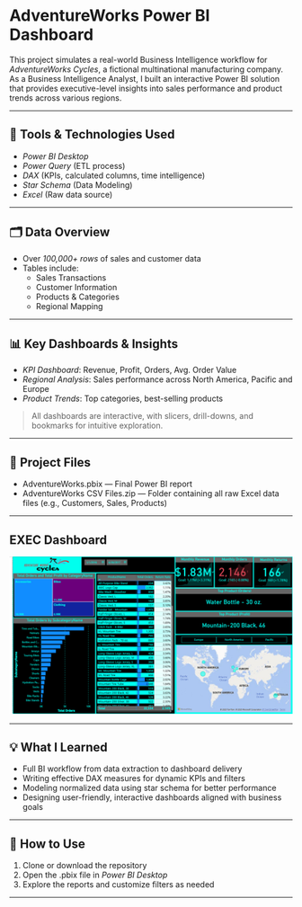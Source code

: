 # AdventureWorks Power BI Dashboard

This project simulates a real-world Business Intelligence workflow for *AdventureWorks Cycles*, a fictional multinational manufacturing company. As a Business Intelligence Analyst, I built an interactive Power BI solution that provides executive-level insights into sales performance and product trends across various regions.

---

## 🔧 Tools & Technologies Used
- *Power BI Desktop*
- *Power Query* (ETL process)
- *DAX* (KPIs, calculated columns, time intelligence)
- *Star Schema* (Data Modeling)
- *Excel* (Raw data source)

---

## 🗂 Data Overview
- Over *100,000+ rows* of sales and customer data
- Tables include:
  - Sales Transactions
  - Customer Information
  - Products & Categories
  - Regional Mapping

---

## 📊 Key Dashboards & Insights
- *KPI Dashboard*: Revenue, Profit, Orders, Avg. Order Value
- *Regional Analysis*: Sales performance across North America, Pacific and Europe
- *Product Trends*: Top categories, best-selling products

> All dashboards are interactive, with slicers, drill-downs, and bookmarks for intuitive exploration.

---

## 📁 Project Files
- AdventureWorks.pbix — Final Power BI report
- AdventureWorks CSV Files.zip — Folder containing all raw Excel data files (e.g., Customers, Sales, Products)
---

## EXEC Dashboard

![Executive Dashboard](Exec_Dashboard.png)

---

## 💡 What I Learned
- Full BI workflow from data extraction to dashboard delivery
- Writing effective DAX measures for dynamic KPIs and filters
- Modeling normalized data using star schema for better performance
- Designing user-friendly, interactive dashboards aligned with business goals

---

## 🚀 How to Use
1. Clone or download the repository
2. Open the .pbix file in *Power BI Desktop*
3. Explore the reports and customize filters as needed

---
